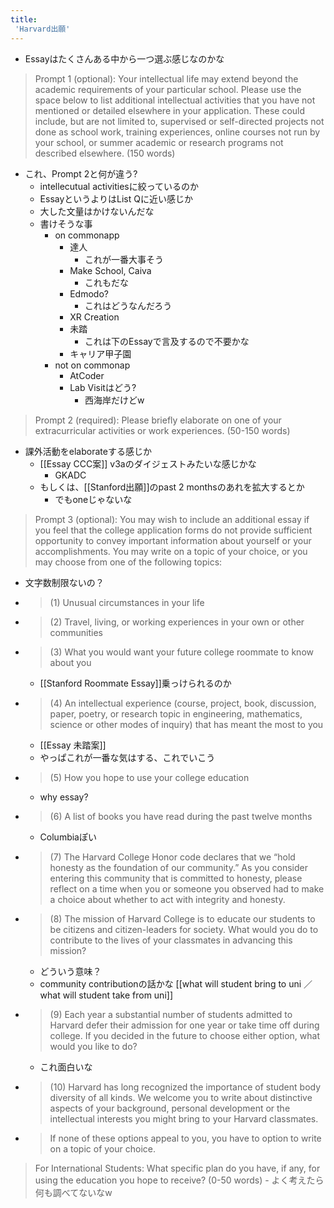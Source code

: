 ```yaml
---
title:
 'Harvard出願'
---
```


- Essayはたくさんある中から一つ選ぶ感じなのかな

> Prompt 1 (optional): Your intellectual life may extend beyond the academic requirements of your particular school. Please use the space below to list additional intellectual activities that you have not mentioned or detailed elsewhere in your application. These could include, but are not limited to, supervised or self-directed projects not done as school work, training experiences, online courses not run by your school, or summer academic or research programs not described elsewhere. (150 words)
- これ、Prompt 2と何が違う?
    - intellecutual activitiesに絞っているのか
    - EssayというよりはList Qに近い感じか
    - 大した文量はかけないんだな
    - 書けそうな事
        - on commonapp
            - 達人
                - これが一番大事そう
            - Make School, Caiva
                - これもだな
            - Edmodo?
                - これはどうなんだろう
            - XR Creation
            - 未踏
                - これは下のEssayで言及するので不要かな
            - キャリア甲子園
        - not on commonap
            - AtCoder
            - Lab Visitはどう?
                - 西海岸だけどw
>  Prompt 2 (required): Please briefly elaborate on one of your extracurricular activities or work experiences. (50-150 words)
- 課外活動をelaborateする感じか
    - [[Essay CCC案]] v3aのダイジェストみたいな感じかな
        - GKADC
    - もしくは、[[Stanford出願]]のpast 2 monthsのあれを拡大するとか
        - でもoneじゃないな
>  Prompt 3 (optional): You may wish to include an additional essay if you feel that the college application forms do not provide sufficient opportunity to convey important information about yourself or your accomplishments. You may write on a topic of your choice, or you may choose from one of the following topics:
- 文字数制限ないの？
- >   (1) Unusual circumstances in your life
- >   (2) Travel, living, or working experiences in your own or other communities
- >   (3) What you would want your future college roommate to know about you
    - [[Stanford Roommate Essay]]乗っけられるのか
- >   (4) An intellectual experience (course, project, book, discussion, paper, poetry, or research topic in engineering, mathematics, science or other modes of inquiry) that has meant the most to you
    - [[Essay 未踏案]]
    - やっぱこれが一番な気はする、これでいこう
- >   (5) How you hope to use your college education
    - why essay?
- >   (6) A list of books you have read during the past twelve months
    - Columbiaぽい
- >   (7) The Harvard College Honor code declares that we “hold honesty as the foundation of our community.” As you consider entering this community that is committed to honesty, please reflect on a time when you or someone you observed had to make a choice about whether to act with integrity and honesty.

- >   (8) The mission of Harvard College is to educate our students to be citizens and citizen-leaders for society. What would you do to contribute to the lives of your classmates in advancing this mission?
    - どういう意味？
    - community contributionの話かな [[what will student bring to uni ／ what will student take from uni]]
- >   (9) Each year a substantial number of students admitted to Harvard defer their admission for one year or take time off during college. If you decided in the future to choose either option, what would you like to do?
    - これ面白いな
- >   (10) Harvard has long recognized the importance of student body diversity of all kinds. We welcome you to write about distinctive aspects of your background, personal development or the intellectual interests you might bring to your Harvard classmates.
- >   If none of these options appeal to you, you have to option to write on a topic of your choice.


> For International Students: What specific plan do you have, if any, for using the education you hope to receive? (0-50 words)
    - よく考えたら何も調べてないなw

